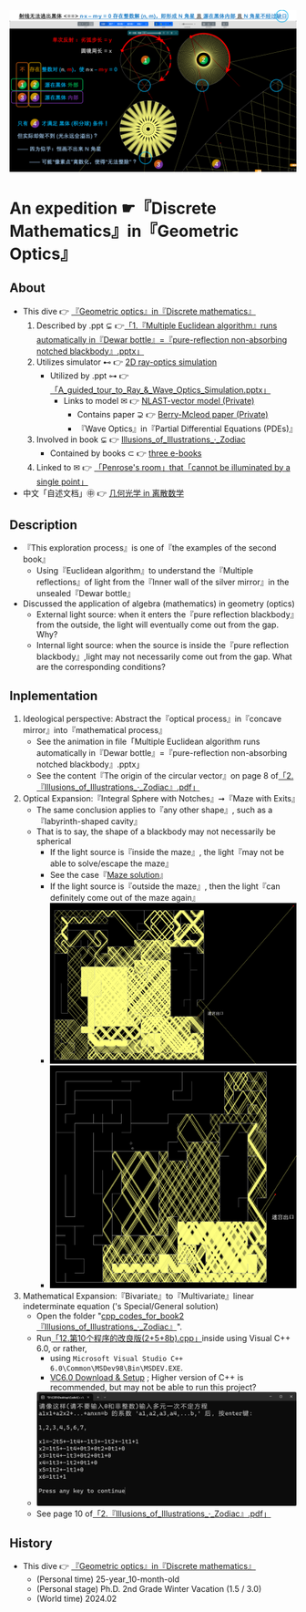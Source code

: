 ![fig](https://raw.githubusercontent.com/ChenZhu-Xie/geometric_optics_2_discrete_mathematics/master/img/1.cover.png "Multiple Euclidean algorithm runs automatically in『Dewar bottle』=『pure-reflection non-absorbing notched blackbody』")

# An expedition ☛『Discrete Mathematics』in『Geometric Optics』

## About
* This dive 👉 [『Geometric optics』in『Discrete mathematics』](https://github.com/ChenZhu-Xie/geometric_optics_2_discrete_mathematics)
    <!-- 1. Described by .ppt ⊊ 👉「1.多重_·_辗转相除法_自动运行在「杜瓦瓶」=「纯反射∧无吸收の含缺口の黑体」中.pptx」 -->
    1. Described by .ppt ⊊ 👉[「1.『Multiple Euclidean algorithm』runs automatically in『Dewar bottle』=『pure-reflection non-absorbing notched blackbody』.pptx」](https://github.com/ChenZhu-Xie/geometric_optics_2_discrete_mathematics/raw/master/1.『多重·辗转相除法』自动运行在『杜瓦瓶』=『纯反射∧无吸收の含缺口の黑体』中.pptx)
    2. Utilizes simulator ⊷ 👉 [2D ray-optics simulation](https://github.com/ChenZhu-Xie/ray_optics__xcz)
        * Utilized by .ppt ⊶ 👉[「A_guided_tour_to_Ray_&_Wave_Optics_Simulation.pptx」](https://github.com/ChenZhu-Xie/ray_optics__xcz/raw/master/A_guided_tour_to_Ray_&_Wave_Optics_Simulation.pptx)
            * Links to model ✉ 👉 [NLAST-vector model (Private)](https://github.com/ChenZhu-Xie/NLAST_private)
                * Contains paper ⊋ 👉 [Berry-Mcleod paper (Private)](https://github.com/ChenZhu-Xie/Berry_Mcleod_paper__private)
                * 『Wave Optics』in『Partial Differential Equations (PDEs)』
    <!-- 3. Involved in book ⊊ 👉 [Ray & Wave Optics simulation](https://github.com/ChenZhu-Xie/geometric_optics_2_discrete_mathematics/master/1.多重_·_辗转相除法_自动运行在「杜瓦瓶」=「纯反射∧无吸收の含缺口の黑体」中.pptx) -->
    3. Involved in book ⊊ 👉 [Illusions_of_Illustrations_·_Zodiac](https://github.com/ChenZhu-Xie/3_books_with_cpp/tree/master/cpp_codes_for_book2『Illusions_of_Illustrations_·_Zodiac』)
        * Contained by books ⊂ 👉 [three e-books](https://github.com/ChenZhu-Xie/3_books_with_cpp)
    4. Linked to ✉ 👉 [「Penrose's room」that「cannot be illuminated by a single point」](https://www.bilibili.com/video/BV18p421d7NK)
* 中文「自述文档」㊥ 👉 [几何光学 in 离散数学](https://gitee.com/ChenZhu-Xie/geometric_optics_2_discrete_mathematics)

## Description
* 『This exploration process』is one of『the examples of the second book』
    * Using『Euclidean algorithm』to understand the『Multiple reflections』of light from the『Inner wall of the silver mirror』in the unsealed『Dewar bottle』
* Discussed the application of algebra (mathematics) in geometry (optics)
    * External light source: when it enters the『pure reflection blackbody』from the outside, the light will eventually come out from the gap. Why?
    * Internal light source: when the source is inside the『pure reflection blackbody』,light may not necessarily come out from the gap. What are the corresponding conditions?

## Inplementation
1. Ideological perspective: Abstract the『optical process』in『concave mirror』into『mathematical process』
    * See the animation in file「Multiple Euclidean algorithm runs automatically in『Dewar bottle』=『pure-reflection non-absorbing notched blackbody』.pptx」
    * See the content『The origin of the circular vector』on page 8 of[「2.『Illusions_of_Illustrations_·_Zodiac』.pdf」](https://github.com/ChenZhu-Xie/3_books_with_cpp/tree/master/2.『Illusions_of_Illustrations_·_Zodiac』(C++).pdf)
2. Optical Expansion:『Integral Sphere with Notches』➞『Maze with Exits』
    * The same conclusion applies to『any other shape』, such as a『labyrinth-shaped cavity』
    * That is to say, the shape of a blackbody may not necessarily be spherical
        * If the light source is『inside the maze』, the light『may not be able to solve/escape the maze』
        * See the case『[Maze solution](https://phydemo.app/ray-optics/cn/gallery/maze-solution)』
        * If the light source is『outside the maze』, then the light『can definitely come out of the maze again』
        * ![fig](https://raw.githubusercontent.com/ChenZhu-Xie/geometric_optics_2_discrete_mathematics/master/img/maze_1.1.png "What goes up, must come down.")
        * ![fig](https://raw.githubusercontent.com/ChenZhu-Xie/geometric_optics_2_discrete_mathematics/master/img/maze_2.1.png "What goes in, must come out.")
3. Mathematical Expansion:『Bivariate』to『Multivariate』linear indeterminate equation ('s Special/General solution)
    * Open the folder "[cpp_codes_for_book2『Illusions_of_Illustrations_·_Zodiac』](https://github.com/ChenZhu-Xie/3_books_with_cpp/tree/master/cpp_codes_for_book2『Illusions_of_Illustrations_·_Zodiac』)".
    * Run[「12.第10个程序的改良版(2+5+8b).cpp」](https://gitee.com/ChenZhu-Xie/3_books_with_cpp/tree/master/cpp_codes_for_book2『Illusions_of_Illustrations_·_Zodiac』/12.第10个程序的改良版(2+5+8b).cpp)inside using Visual C++ 6.0, or rather,
        * using `Microsoft Visual Studio C++ 6.0\Common\MSDev98\Bin\MSDEV.EXE`.
        * [VC6.0 Download & Setup](https://mp.weixin.qq.com/s/6YNbpj6RlCNh9zZd5K1wQA) ; Higher version of C++ is recommended, but may not be able to run this project?
    * ![fig](https://raw.githubusercontent.com/ChenZhu-Xie/geometric_optics_2_discrete_mathematics/master/img/book_2-6.png "『Multiple Euclidean algorithm』solve『Multivariate linear indeterminate equation』")
    * See page 10 of[「2.『Illusions_of_Illustrations_·_Zodiac』.pdf」](https://github.com/ChenZhu-Xie/3_books_with_cpp/tree/master/2.『Illusions_of_Illustrations_·_Zodiac』(C++).pdf)

## History
* This dive 👉 [『Geometric optics』in『Discrete mathematics』](https://github.com/ChenZhu-Xie/geometric_optics_2_discrete_mathematics)
    * (Personal time) 25-year_10-month-old
    * (Personal stage) Ph.D. 2nd Grade Winter Vacation (1.5 / 3.0)
    * (World time) 2024.02

<!-- ## Software Architecture
Software architecture description

## Installation

1.  xxxx
2.  xxxx
3.  xxxx

## Instructions

1.  xxxx
2.  xxxx
3.  xxxx

## Contribution

1.  Fork the repository
2.  Create Feat_xxx branch
3.  Commit your code
4.  Create Pull Request


## Gitee Feature

1.  You can use Readme\_XXX.md to support different languages, such as Readme\_en.md, Readme\_zh.md
2.  Gitee blog [blog.gitee.com](https://blog.gitee.com)
3.  Explore open source project [https://gitee.com/explore](https://gitee.com/explore)
4.  The most valuable open source project [GVP](https://gitee.com/gvp)
5.  The manual of Gitee [https://gitee.com/help](https://gitee.com/help)
6.  The most popular members  [https://gitee.com/gitee-stars/](https://gitee.com/gitee-stars/) -->
